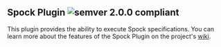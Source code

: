 ## Spock Plugin ![semver 2.0.0 compliant](http://img.shields.io/badge/semver-2.0.0-brightgreen.svg?style=flat-square)

This plugin provides the ability to execute Spock specifications. You can learn more about the features of the Spock Plugin on the project's [wiki](https://github.com/inversoft/savant-spock-plugin/wiki/Home).

